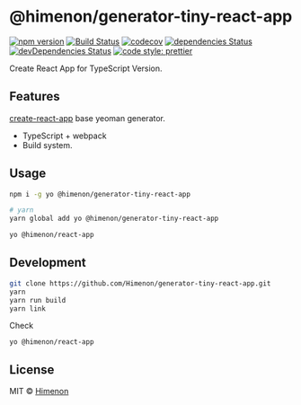 # @himenon/generator-tiny-react-app

[![npm version](https://badgen.net/npm/v/@himenon/generator-tiny-react-app)](https://npm.im/@himenon/generator-tiny-react-app)
[![Build Status](https://travis-ci.com/Himenon/generator-tiny-react-app.svg?branch=master)](https://travis-ci.com/Himenon/generator-tiny-react-app)
[![codecov](https://codecov.io/gh/Himenon/generator-tiny-react-app/branch/master/graph/badge.svg)](https://codecov.io/ghHhimenon/generator-tiny-react-app)
[![dependencies Status](https://david-dm.org/Himenon/generator-tiny-react-app/status.svg)](https://david-dm.org/Himenon/generator-tiny-react-app)
[![devDependencies Status](https://david-dm.org/Himenon/generator-tiny-react-app/dev-status.svg)](https://david-dm.org/Himenon/generator-tiny-react-app?type=dev)
[![code style: prettier](https://img.shields.io/badge/code_style-prettier-ff69b4.svg?style=flat-square)](https://github.com/prettier/prettier)

Create React App for TypeScript Version.

## Features

[create-react-app](https://github.com/facebook/create-react-app) base yeoman generator.

* TypeScript + webpack
* Build system.

## Usage

```sh
npm i -g yo @himenon/generator-tiny-react-app

# yarn
yarn global add yo @himenon/generator-tiny-react-app
```

```sh
yo @himenon/react-app
```

## Development

```sh
git clone https://github.com/Himenon/generator-tiny-react-app.git
yarn
yarn run build
yarn link
```

Check

```
yo @himenon/react-app
```

## License

MIT &copy; [Himenon](https://github.com/Himenon)
